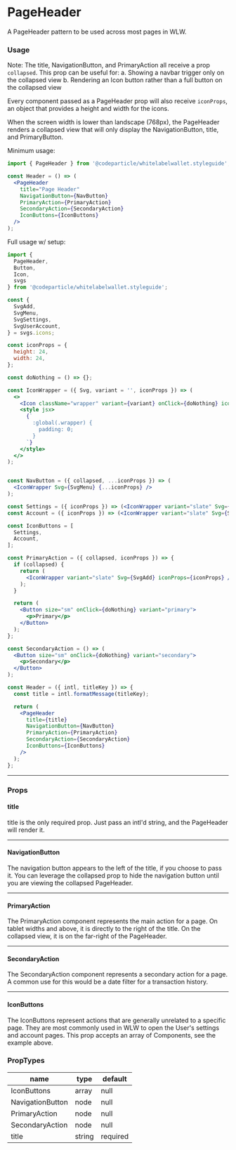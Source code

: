 # PageHeader

A PageHeader pattern to be used across most pages in WLW.

### Usage

Note: The title, NavigationButton, and PrimaryAction all receive a prop `collapsed`. This prop can be useful for:
a. Showing a navbar trigger only on the collapsed view
b. Rendering an Icon button rather than a full button on the collapsed view

Every component passed as a PageHeader prop will also receive `iconProps`, an object that provides a height and width for the icons.

When the screen width is lower than landscape (768px), the PageHeader renders a collapsed view that will only display the NavigationButton, title, and PrimaryButton.

Minimum usage:
```jsx
import { PageHeader } from '@codeparticle/whitelabelwallet.styleguide';

const Header = () => (
  <PageHeader
    title="Page Header"
    NavigationButton={NavButton}
    PrimaryAction={PrimaryAction}
    SecondaryAction={SecondaryAction}
    IconButtons={IconButtons}
  />
);
```

Full usage w/ setup:
```jsx
import {
  PageHeader,
  Button,
  Icon,
  svgs
} from '@codeparticle/whitelabelwallet.styleguide';

const {
  SvgAdd,
  SvgMenu,
  SvgSettings,
  SvgUserAccount,
} = svgs.icons;

const iconProps = {
  height: 24,
  width: 24,
};

const doNothing = () => {};

const IconWrapper = ({ Svg, variant = '', iconProps }) => (
  <>
    <Icon className="wrapper" variant={variant} onClick={doNothing} icon={<Svg {...iconProps} />} />
    <style jsx>
      {`
        :global(.wrapper) {
          padding: 0;
        }
      `}
    </style>
  </>
);


const NavButton = ({ collapsed, ...iconProps }) => (
  <IconWrapper Svg={SvgMenu} {...iconProps} />
);

const Settings = ({ iconProps }) => (<IconWrapper variant="slate" Svg={SvgSettings} iconProps={iconProps} />);
const Account = ({ iconProps }) => (<IconWrapper variant="slate" Svg={SvgUserAccount} iconProps={iconProps} />);

const IconButtons = [
  Settings,
  Account,
];

const PrimaryAction = ({ collapsed, iconProps }) => {
  if (collapsed) {
    return (
      <IconWrapper variant="slate" Svg={SvgAdd} iconProps={iconProps} />
    );
  }

  return (
    <Button size="sm" onClick={doNothing} variant="primary">
      <p>Primary</p>
    </Button>
  );
};

const SecondaryAction = () => (
  <Button size="sm" onClick={doNothing} variant="secondary">
    <p>Secondary</p>
  </Button>
);

const Header = ({ intl, titleKey }) => {
  const title = intl.formatMessage(titleKey);

  return (
    <PageHeader
      title={title}
      NavigationButton={NavButton}
      PrimaryAction={PrimaryAction}
      SecondaryAction={SecondaryAction}
      IconButtons={IconButtons}
    />
  );
};

```

----
### Props

#### title

title is the only required prop. Just pass an intl'd string, and the PageHeader will render it.

----
#### NavigationButton

The navigation button appears to the left of the title, if you choose to pass it. You can leverage the collapsed prop to hide the navigation button until you are viewing the collapsed PageHeader.

----
#### PrimaryAction

The PrimaryAction component represents the main action for a page. On tablet widths and above, it is directly to the right of the title. On the collapsed view, it is on the far-right of the PageHeader.

----
#### SecondaryAction

The SecondaryAction component represents a secondary action for a page. A common use for this would be a date filter for a transaction history.

----
#### IconButtons

The IconButtons represent actions that are generally unrelated to a specific page. They are most commonly used in WLW to open the User's settings and account pages. This prop accepts an array of Components, see the example above.

### PropTypes


| name | type | default |
| ---- | ---- | ------- |
| IconButtons | array | null |
| NavigationButton | node | null |
| PrimaryAction | node | null |
| SecondaryAction | node | null |
| title | string | required |
